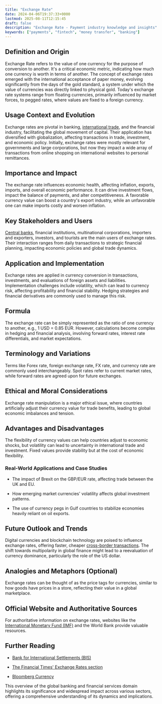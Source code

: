 ```yaml
---
title: "Exchange Rate"
date: 2024-04-06T19:37:33+0000
lastmod: 2025-08-11T12:15:45
draft: false
description: "Exchange Rate - Payment industry knowledge and insights"
keywords: ["payments", "fintech", "money transfer", "banking"]
---
```


## Definition and Origin

Exchange Rate refers to the value of one currency for the purpose of conversion to another. It's a critical economic metric, indicating how much one currency is worth in terms of another. The concept of exchange rates emerged with the international acceptance of paper money, evolving significantly from the days of the gold standard, a system under which the value of currencies was directly linked to physical gold. Today's exchange rate systems range from floating currencies, primarily influenced by market forces, to pegged rates, where values are fixed to a foreign currency.

## Usage Context and Evolution

Exchange rates are pivotal in banking, [international trade](https://faisalkhanllc.xyz/resources/payments-wiki/i/international-trade/), and the financial industry, facilitating the global movement of capital. Their application has diversified with globalization, affecting transactions in trade, investment, and economic policy. Initially, exchange rates were mostly relevant for governments and large corporations, but now they impact a wide array of transactions from online shopping on international websites to personal remittances.

## Importance and Impact

The exchange rate influences economic health, affecting inflation, exports, imports, and overall economic performance. It can drive investment flows, impact the balance of payments, and alter competitiveness. A favorable currency value can boost a country's export industry, while an unfavorable one can make imports costly and worsen inflation.

## Key Stakeholders and Users

[Central banks](https://faisalkhanllc.xyz/resources/payments-wiki/c/central-banks/), financial institutions, multinational corporations, importers and exporters, investors, and tourists are the main users of exchange rates. Their interaction ranges from daily transactions to strategic financial planning, impacting economic policies and global trade dynamics.

## Application and Implementation

Exchange rates are applied in currency conversion in transactions, investments, and evaluations of foreign assets and liabilities. Implementation challenges include volatility, which can lead to currency risk, affecting profitability and financial stability. Hedging strategies and financial derivatives are commonly used to manage this risk.

## Formula

The exchange rate can be simply represented as the ratio of one currency to another, e.g., 1 USD = 0.85 EUR. However, calculations become complex in hedging and financial analysis, involving forward rates, interest rate differentials, and market expectations.

## Terminology and Variations

Terms like Forex rate, foreign exchange rate, FX rate, and currency rate are commonly used interchangeably. Spot rates refer to current market rates, while forward rates are agreed upon for future exchanges.

## Ethical and Moral Considerations

Exchange rate manipulation is a major ethical issue, where countries artificially adjust their currency value for trade benefits, leading to global economic imbalances and tension.

## Advantages and Disadvantages

The flexibility of currency values can help countries adjust to economic shocks, but volatility can lead to uncertainty in international trade and investment. Fixed values provide stability but at the cost of economic flexibility.

### Real-World Applications and Case Studies

- The impact of Brexit on the GBP/EUR rate, affecting trade between the UK and EU.

- How emerging market currencies' volatility affects global investment patterns.

- The use of currency pegs in Gulf countries to stabilize economies heavily reliant on oil exports.

## Future Outlook and Trends

Digital currencies and blockchain technology are poised to influence exchange rates, offering faster, cheaper [cross-border transactions](https://faisalkhanllc.xyz/resources/payments-wiki/c/cross-border-payments-2/). The shift towards multipolarity in global finance might lead to a reevaluation of currency dominance, particularly the role of the US dollar.

## Analogies and Metaphors (Optional)

Exchange rates can be thought of as the price tags for currencies, similar to how goods have prices in a store, reflecting their value in a global marketplace.

## Official Website and Authoritative Sources

For authoritative information on exchange rates, websites like the [International Monetary Fund (IMF)](https://www.imf.org/) and the World Bank provide valuable resources.

## Further Reading

- [Bank for International Settlements (BIS) ](https://www.bis.org/)

- [The Financial Times' Exchange Rates section](https://www.ft.com/stream/brandId/ff808081-2d6e-31e8-2d6f-0a2a1e76f2f1)

- [Bloomberg Currency](https://www.bloomberg.com/markets/currencies) 

This overview of the global banking and financial services domain highlights its significance and widespread impact across various sectors, offering a comprehensive understanding of its dynamics and implications.